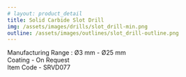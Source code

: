 ```yaml
---
# layout: product_detail
title: Solid Carbide Slot Drill
img: /assets/images/drills/slot_drill-min.png
outline: /assets/images/outlines/slot_drill-outline.png
---
```

Manufacturing Range : Ø3 mm - Ø25 mm<br>
Coating - On Request<br>
Item Code - SRVD077